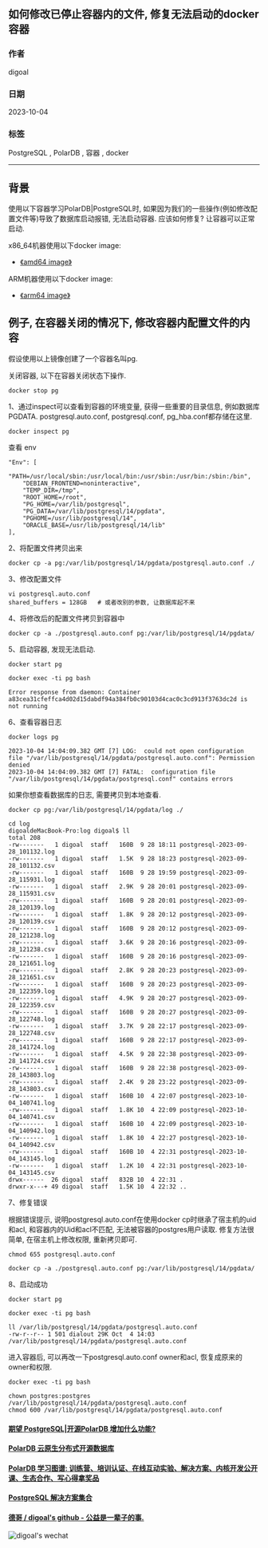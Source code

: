 ## 如何修改已停止容器内的文件, 修复无法启动的docker容器  
                                              
### 作者                                              
digoal                                              
                                              
### 日期                                              
2023-10-04                                             
                                              
### 标签                                              
PostgreSQL , PolarDB , 容器 , docker        
                                              
----                                              
                                              
## 背景     
使用以下容器学习PolarDB|PostgreSQL时, 如果因为我们的一些操作(例如修改配置文件等)导致了数据库启动报错, 无法启动容器. 应该如何修复? 让容器可以正常启动.   
  
x86_64机器使用以下docker image:      
- [《amd64 image》](../202307/20230710_03.md)      
      
ARM机器使用以下docker image:      
- [《arm64 image》](../202308/20230814_02.md)      
      
## 例子, 在容器关闭的情况下, 修改容器内配置文件的内容   
  
假设使用以上镜像创建了一个容器名叫pg.   
  
关闭容器, 以下在容器关闭状态下操作.  
```  
docker stop pg  
```  
  
1、通过inspect可以查看到容器的环境变量, 获得一些重要的目录信息, 例如数据库PGDATA. postgresql.auto.conf, postgresql.conf, pg_hba.conf都存储在这里.  
  
```  
docker inspect pg  
```  
  
查看 env  
```  
"Env": [  
    "PATH=/usr/local/sbin:/usr/local/bin:/usr/sbin:/usr/bin:/sbin:/bin",  
    "DEBIAN_FRONTEND=noninteractive",  
    "TEMP_DIR=/tmp",  
    "ROOT_HOME=/root",  
    "PG_HOME=/var/lib/postgresql",  
    "PG_DATA=/var/lib/postgresql/14/pgdata",  
    "PGHOME=/usr/lib/postgresql/14",  
    "ORACLE_BASE=/usr/lib/postgresql/14/lib"  
],  
```  
  
2、将配置文件拷贝出来  
  
```  
docker cp -a pg:/var/lib/postgresql/14/pgdata/postgresql.auto.conf ./  
```  
  
3、修改配置文件  
  
```  
vi postgresql.auto.conf   
shared_buffers = 128GB   # 或者改别的参数, 让数据库起不来    
```  
  
4、将修改后的配置文件拷贝到容器中  
  
```  
docker cp -a ./postgresql.auto.conf pg:/var/lib/postgresql/14/pgdata/   
```  
  
5、启动容器, 发现无法启动.  
  
```  
docker start pg  
```  
  
```  
docker exec -ti pg bash  
```  
  
```  
Error response from daemon: Container a83cea31cfeffca4d02d15dabdf94a384fb0c90103d4cac0c3cd913f3763dc2d is not running  
```  
  
6、查看容器日志  
```  
docker logs pg  
```  
  
```  
2023-10-04 14:04:09.382 GMT [7] LOG:  could not open configuration file "/var/lib/postgresql/14/pgdata/postgresql.auto.conf": Permission denied  
2023-10-04 14:04:09.382 GMT [7] FATAL:  configuration file "/var/lib/postgresql/14/pgdata/postgresql.conf" contains errors  
```  
  
如果你想查看数据库的日志, 需要拷贝到本地查看.  
  
```  
docker cp pg:/var/lib/postgresql/14/pgdata/log ./  
  
cd log  
digoaldeMacBook-Pro:log digoal$ ll  
total 208  
-rw-------   1 digoal  staff   160B  9 28 18:11 postgresql-2023-09-28_101132.log  
-rw-------   1 digoal  staff   1.5K  9 28 18:23 postgresql-2023-09-28_101132.csv  
-rw-------   1 digoal  staff   160B  9 28 19:59 postgresql-2023-09-28_115931.log  
-rw-------   1 digoal  staff   2.9K  9 28 20:01 postgresql-2023-09-28_115931.csv  
-rw-------   1 digoal  staff   160B  9 28 20:01 postgresql-2023-09-28_120139.log  
-rw-------   1 digoal  staff   1.8K  9 28 20:12 postgresql-2023-09-28_120139.csv  
-rw-------   1 digoal  staff   160B  9 28 20:12 postgresql-2023-09-28_121238.log  
-rw-------   1 digoal  staff   3.6K  9 28 20:16 postgresql-2023-09-28_121238.csv  
-rw-------   1 digoal  staff   160B  9 28 20:16 postgresql-2023-09-28_121651.log  
-rw-------   1 digoal  staff   2.8K  9 28 20:23 postgresql-2023-09-28_121651.csv  
-rw-------   1 digoal  staff   160B  9 28 20:23 postgresql-2023-09-28_122359.log  
-rw-------   1 digoal  staff   4.9K  9 28 20:27 postgresql-2023-09-28_122359.csv  
-rw-------   1 digoal  staff   160B  9 28 20:27 postgresql-2023-09-28_122748.log  
-rw-------   1 digoal  staff   3.7K  9 28 22:17 postgresql-2023-09-28_122748.csv  
-rw-------   1 digoal  staff   160B  9 28 22:17 postgresql-2023-09-28_141724.log  
-rw-------   1 digoal  staff   4.5K  9 28 22:38 postgresql-2023-09-28_141724.csv  
-rw-------   1 digoal  staff   160B  9 28 22:38 postgresql-2023-09-28_143803.log  
-rw-------   1 digoal  staff   2.4K  9 28 23:22 postgresql-2023-09-28_143803.csv  
-rw-------   1 digoal  staff   160B 10  4 22:07 postgresql-2023-10-04_140741.log  
-rw-------   1 digoal  staff   1.8K 10  4 22:09 postgresql-2023-10-04_140741.csv  
-rw-------   1 digoal  staff   160B 10  4 22:09 postgresql-2023-10-04_140942.log  
-rw-------   1 digoal  staff   1.8K 10  4 22:27 postgresql-2023-10-04_140942.csv  
-rw-------   1 digoal  staff   160B 10  4 22:31 postgresql-2023-10-04_143145.log  
-rw-------   1 digoal  staff   1.2K 10  4 22:31 postgresql-2023-10-04_143145.csv  
drwx------  26 digoal  staff   832B 10  4 22:31 .  
drwxr-x---+ 49 digoal  staff   1.5K 10  4 22:32 ..  
```  
  
7、修复错误  
  
根据错误提示, 说明postgresql.auto.conf在使用docker cp时继承了宿主机的uid和acl, 和容器内的Uid和acl不匹配, 无法被容器的postgres用户读取. 修复方法很简单, 在宿主机上修改权限, 重新拷贝即可.  
  
```  
chmod 655 postgresql.auto.conf  
  
docker cp -a ./postgresql.auto.conf pg:/var/lib/postgresql/14/pgdata/   
```  
  
8、启动成功  
  
```  
docker start pg  
  
docker exec -ti pg bash  
  
ll /var/lib/postgresql/14/pgdata/postgresql.auto.conf  
-rw-r--r-- 1 501 dialout 29K Oct  4 14:03 /var/lib/postgresql/14/pgdata/postgresql.auto.conf  
```  
  
进入容器后, 可以再改一下postgresql.auto.conf owner和acl, 恢复成原来的owner和权限.    
  
```  
docker exec -ti pg bash  
  
chown postgres:postgres /var/lib/postgresql/14/pgdata/postgresql.auto.conf  
chmod 600 /var/lib/postgresql/14/pgdata/postgresql.auto.conf  
```  
    
  
#### [期望 PostgreSQL|开源PolarDB 增加什么功能?](https://github.com/digoal/blog/issues/76 "269ac3d1c492e938c0191101c7238216")
  
  
#### [PolarDB 云原生分布式开源数据库](https://github.com/ApsaraDB "57258f76c37864c6e6d23383d05714ea")
  
  
#### [PolarDB 学习图谱: 训练营、培训认证、在线互动实验、解决方案、内核开发公开课、生态合作、写心得拿奖品](https://www.aliyun.com/database/openpolardb/activity "8642f60e04ed0c814bf9cb9677976bd4")
  
  
#### [PostgreSQL 解决方案集合](../201706/20170601_02.md "40cff096e9ed7122c512b35d8561d9c8")
  
  
#### [德哥 / digoal's github - 公益是一辈子的事.](https://github.com/digoal/blog/blob/master/README.md "22709685feb7cab07d30f30387f0a9ae")
  
  
![digoal's wechat](../pic/digoal_weixin.jpg "f7ad92eeba24523fd47a6e1a0e691b59")
  
